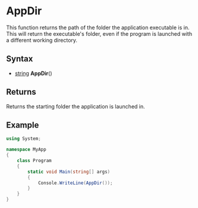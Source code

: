 # AppDir

This function returns the path of the folder the application executable is in. This will return the executable's folder, even if the program is launched with a different working directory.

## Syntax

- [string](https://docs.microsoft.com/en-us/dotnet/csharp/language-reference/builtin-types/string) **AppDir**()

## Returns

Returns the starting folder the application is launched in.

## Example

```csharp
using System;

namespace MyApp
{
    class Program
    {
        static void Main(string[] args)
        {
            Console.WriteLine(AppDir());
        }
    }
}
```